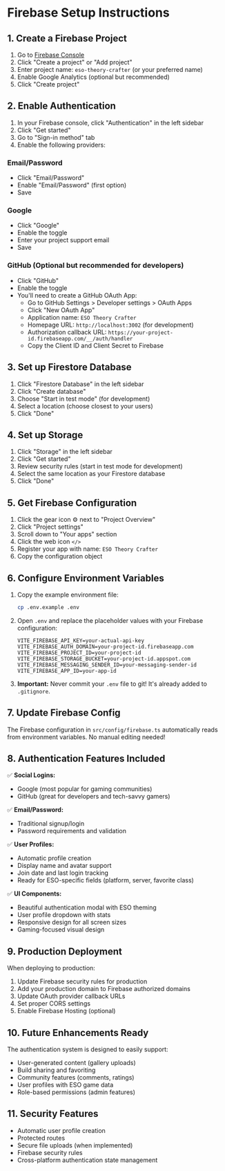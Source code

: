 # Firebase Setup Instructions

## 1. Create a Firebase Project

1. Go to [Firebase Console](https://console.firebase.google.com/)
2. Click "Create a project" or "Add project"
3. Enter project name: `eso-theory-crafter` (or your preferred name)
4. Enable Google Analytics (optional but recommended)
5. Click "Create project"

## 2. Enable Authentication

1. In your Firebase console, click "Authentication" in the left sidebar
2. Click "Get started"
3. Go to "Sign-in method" tab
4. Enable the following providers:

### Email/Password
- Click "Email/Password"
- Enable "Email/Password" (first option)
- Save

### Google
- Click "Google"
- Enable the toggle
- Enter your project support email
- Save

### GitHub (Optional but recommended for developers)
- Click "GitHub"
- Enable the toggle
- You'll need to create a GitHub OAuth App:
  - Go to GitHub Settings > Developer settings > OAuth Apps
  - Click "New OAuth App"
  - Application name: `ESO Theory Crafter`
  - Homepage URL: `http://localhost:3002` (for development)
  - Authorization callback URL: `https://your-project-id.firebaseapp.com/__/auth/handler`
  - Copy the Client ID and Client Secret to Firebase

## 3. Set up Firestore Database

1. Click "Firestore Database" in the left sidebar
2. Click "Create database"
3. Choose "Start in test mode" (for development)
4. Select a location (choose closest to your users)
5. Click "Done"

## 4. Set up Storage

1. Click "Storage" in the left sidebar
2. Click "Get started"
3. Review security rules (start in test mode for development)
4. Select the same location as your Firestore database
5. Click "Done"

## 5. Get Firebase Configuration

1. Click the gear icon ⚙️ next to "Project Overview"
2. Click "Project settings"
3. Scroll down to "Your apps" section
4. Click the web icon `</>`
5. Register your app with name: `ESO Theory Crafter`
6. Copy the configuration object

## 6. Configure Environment Variables

1. Copy the example environment file:
   ```bash
   cp .env.example .env
   ```

2. Open `.env` and replace the placeholder values with your Firebase configuration:
   ```env
   VITE_FIREBASE_API_KEY=your-actual-api-key
   VITE_FIREBASE_AUTH_DOMAIN=your-project-id.firebaseapp.com
   VITE_FIREBASE_PROJECT_ID=your-project-id
   VITE_FIREBASE_STORAGE_BUCKET=your-project-id.appspot.com
   VITE_FIREBASE_MESSAGING_SENDER_ID=your-messaging-sender-id
   VITE_FIREBASE_APP_ID=your-app-id
   ```

3. **Important:** Never commit your `.env` file to git! It's already added to `.gitignore`.

## 7. Update Firebase Config

The Firebase configuration in `src/config/firebase.ts` automatically reads from environment variables. No manual editing needed!

## 8. Authentication Features Included

✅ **Social Logins:**
- Google (most popular for gaming communities)
- GitHub (great for developers and tech-savvy gamers)

✅ **Email/Password:**
- Traditional signup/login
- Password requirements and validation

✅ **User Profiles:**
- Automatic profile creation
- Display name and avatar support
- Join date and last login tracking
- Ready for ESO-specific fields (platform, server, favorite class)

✅ **UI Components:**
- Beautiful authentication modal with ESO theming
- User profile dropdown with stats
- Responsive design for all screen sizes
- Gaming-focused visual design

## 9. Production Deployment

When deploying to production:

1. Update Firebase security rules for production
2. Add your production domain to Firebase authorized domains
3. Update OAuth provider callback URLs
4. Set proper CORS settings
5. Enable Firebase Hosting (optional)

## 10. Future Enhancements Ready

The authentication system is designed to easily support:
- User-generated content (gallery uploads)
- Build sharing and favoriting  
- Community features (comments, ratings)
- User profiles with ESO game data
- Role-based permissions (admin features)

## 11. Security Features

- Automatic user profile creation
- Protected routes
- Secure file uploads (when implemented)
- Firebase security rules
- Cross-platform authentication state management
